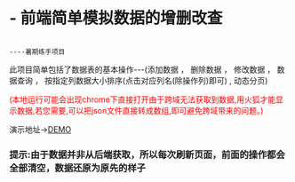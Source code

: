 # - 前端简单模拟数据的增删改查

                                                                                                                            ----暑期练手项目

<p>此项目简单包括了数据表的基本操作---(添加数据 ， 删除数据 ， 修改数据 ， 数据查询 ， 按指定列数据大小排序(点击对应列名(除操作列)即可) , 动态分页)</p>

<p style="color:red">(本地运行可能会出现chrome下直接打开由于跨域无法获取到数据,用火狐才能显示数据,若您需要,可以把json文件直接转成数组,即可避免跨域带来的问题。)</p>

演示地址-><a href="http://jthuang.cn/dataoptions2/index.html">DEMO</a>

<h3>提示:由于数据并非从后端获取，所以每次刷新页面，前面的操作都会全部清空，数据还原为原先的样子</h3>
